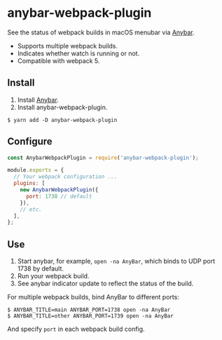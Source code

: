 # anybar-webpack-plugin

See the status of webpack builds in macOS menubar via
[Anybar](https://github.com/tonsky/AnyBar).

- Supports multiple webpack builds.
- Indicates whether watch is running or not.
- Compatible with webpack 5.

## Install

1. Install [Anybar](https://github.com/tonsky/AnyBar).
1. Install anybar-webpack-plugin.

``` shell
$ yarn add -D anybar-webpack-plugin
```

## Configure

``` javascript
const AnybarWebpackPlugin = require('anybar-webpack-plugin');

module.exports = {
  // Your webpack configuration ...
  plugins: [
    new AnybarWebpackPlugin({
      port: 1738 // default
    }),
    // etc.
  ],
};
```

## Use

1. Start anybar, for example, `open -na AnyBar`, which binds to UDP port 1738
   by default.
1. Run your webpack build.
1. See anybar indicator update to reflect the status of the build.

For multiple webpack builds, bind AnyBar to different ports:

``` shellsession
$ ANYBAR_TITLE=main ANYBAR_PORT=1738 open -na AnyBar
$ ANYBAR_TITLE=other ANYBAR_PORT=1739 open -na AnyBar
```

And specify `port` in each webpack build config.
